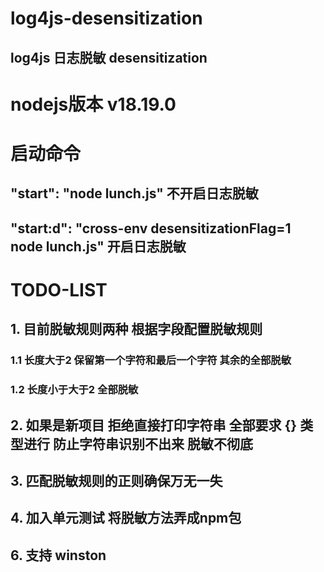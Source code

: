 # log4js-desensitization

## log4js 日志脱敏 desensitization

# nodejs版本 v18.19.0

# 启动命令

## "start": "node lunch.js" 不开启日志脱敏

## "start:d": "cross-env desensitizationFlag=1 node lunch.js" 开启日志脱敏

# TODO-LIST

## 1. 目前脱敏规则两种 根据字段配置脱敏规则
### 1.1 长度大于2 保留第一个字符和最后一个字符 其余的全部脱敏
### 1.2 长度小于大于2 全部脱敏

## 2. 如果是新项目 拒绝直接打印字符串 全部要求 {} 类型进行 防止字符串识别不出来 脱敏不彻底
## 3. 匹配脱敏规则的正则确保万无一失
## 4. 加入单元测试 将脱敏方法弄成npm包
## 6. 支持 winston

